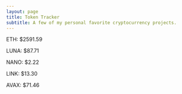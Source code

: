 ```yaml
---
layout: page
title: Token Tracker
subtitle: A few of my personal favorite cryptocurrency projects.
---
```


<!--BEGINCRYPTOINPUT-->
ETH: $2591.59

LUNA: $87.71

NANO: $2.22

LINK: $13.30

AVAX: $71.46

<!--ENDCRYPTOINPUT-->
